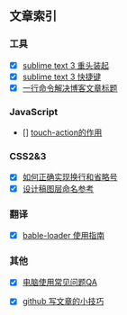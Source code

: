## 文章索引
### 工具
- [x] [sublime text 3 重头装起](https://github.com/gssan/blog/issues/5)
- [x] [sublime text 3 快捷键](https://github.com/gssan/blog/issues/1)
- [x] [一行命令解决博客文章标题](https://github.com/gssan/blog/issues/3)

### JavaScript
- [] [touch-action的作用](#)

### CSS2&3
- [x] [如何正确实现换行和省略号](https://github.com/gssan/blog/issues/2)
- [x] [设计稿图层命名参考](https://github.com/gssan/blog/issues/6)

### 翻译
- [x] [bable-loader 使用指南](https://github.com/gssan/blog/issues/7)

### 其他
- [x] [电脑使用常见问题QA](https://github.com/gssan/blog/issues/8)
- [x] [github 写文章的小技巧](https://github.com/gssan/blog/issues/4)


